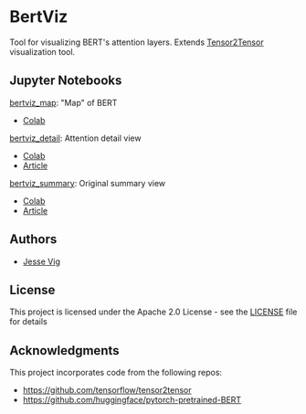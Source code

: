 # BertViz

Tool for visualizing BERT's attention layers. Extends  [Tensor2Tensor](https://github.com/tensorflow/tensor2tensor/tree/master/tensor2tensor/visualization) visualization tool.

## Jupyter Notebooks

[bertviz_map](https://github.com/jessevig/bertviz/blob/master/bertviz_map.ipynb): "Map" of BERT
* [Colab](https://colab.research.google.com/drive/1OmKa1PHPt5fzGmxstDObn5acUrdvjA_j)

[bertviz_detail](https://github.com/jessevig/bertviz/blob/master/bertviz_detail.ipynb): Attention detail view

* [Colab](https://colab.research.google.com/drive/1Nlhh2vwlQdKleNMqpmLDBsAwrv_7NnrB)
* [Article](https://towardsdatascience.com/deconstructing-bert-part-2-visualizing-the-inner-workings-of-attention-60a16d86b5c1)

[bertviz_summary](https://github.com/jessevig/bertviz/blob/master/bertviz_summary.ipynb): Original summary view

* [Colab](https://colab.research.google.com/drive/1vlOJ1lhdujVjfH857hvYKIdKPTD9Kid8)
* [Article](https://towardsdatascience.com/deconstructing-bert-distilling-6-patterns-from-100-million-parameters-b49113672f77)

## Authors

* [Jesse Vig](https://github.com/jessevig)

## License

This project is licensed under the Apache 2.0 License - see the [LICENSE](LICENSE) file for details

## Acknowledgments

This project incorporates code from the following repos:
* https://github.com/tensorflow/tensor2tensor
* https://github.com/huggingface/pytorch-pretrained-BERT
